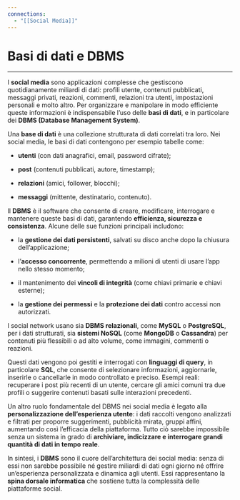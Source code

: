 ```yaml
---
connections:
  - "[[Social Media]]"
---
```


# Basi di dati e DBMS
---

I **social media** sono applicazioni complesse che gestiscono quotidianamente miliardi di dati: profili utente, contenuti pubblicati, messaggi privati, reazioni, commenti, relazioni tra utenti, impostazioni personali e molto altro. Per organizzare e manipolare in modo efficiente queste informazioni è indispensabile l’uso delle **basi di dati**, e in particolare dei **DBMS (Database Management System)**.

Una **base di dati** è una collezione strutturata di dati correlati tra loro. Nei social media, le basi di dati contengono per esempio tabelle come:

- **utenti** (con dati anagrafici, email, password cifrate);
    
- **post** (contenuti pubblicati, autore, timestamp);
    
- **relazioni** (amici, follower, blocchi);
    
- **messaggi** (mittente, destinatario, contenuto).
    

Il **DBMS** è il software che consente di creare, modificare, interrogare e mantenere queste basi di dati, garantendo **efficienza, sicurezza e consistenza**. Alcune delle sue funzioni principali includono:

- la **gestione dei dati persistenti**, salvati su disco anche dopo la chiusura dell’applicazione;
    
- l’**accesso concorrente**, permettendo a milioni di utenti di usare l’app nello stesso momento;
    
- il mantenimento dei **vincoli di integrità** (come chiavi primarie e chiavi esterne);
    
- la **gestione dei permessi** e la **protezione dei dati** contro accessi non autorizzati.
    

I social network usano sia **DBMS relazionali**, come **MySQL** o **PostgreSQL**, per i dati strutturati, sia **sistemi NoSQL** (come **MongoDB** o **Cassandra**) per contenuti più flessibili o ad alto volume, come immagini, commenti o reazioni.

Questi dati vengono poi gestiti e interrogati con **linguaggi di query**, in particolare **SQL**, che consente di selezionare informazioni, aggiornarle, inserirle o cancellarle in modo controllato e preciso. Esempi reali: recuperare i post più recenti di un utente, cercare gli amici comuni tra due profili o suggerire contenuti basati sulle interazioni precedenti.

Un altro ruolo fondamentale del DBMS nei social media è legato alla **personalizzazione dell’esperienza utente**: i dati raccolti vengono analizzati e filtrati per proporre suggerimenti, pubblicità mirata, gruppi affini, aumentando così l’efficacia della piattaforma. Tutto ciò sarebbe impossibile senza un sistema in grado di **archiviare, indicizzare e interrogare grandi quantità di dati in tempo reale**.

In sintesi, i **DBMS** sono il cuore dell’architettura dei social media: senza di essi non sarebbe possibile né gestire miliardi di dati ogni giorno né offrire un’esperienza personalizzata e dinamica agli utenti. Essi rappresentano la **spina dorsale informatica** che sostiene tutta la complessità delle piattaforme social.
